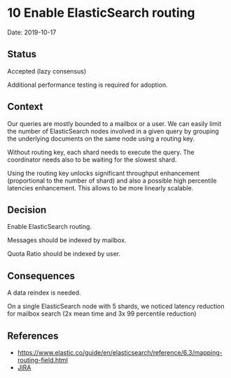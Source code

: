 # 10 Enable ElasticSearch routing

Date: 2019-10-17

## Status

Accepted (lazy consensus)

Additional performance testing is required for adoption.

## Context

Our queries are mostly bounded to a mailbox or a user. We can easily
limit the number of ElasticSearch nodes involved in a given query by
grouping the underlying documents on the same node using a routing key.

Without routing key, each shard needs to execute the query. The coordinator
needs also to be waiting for the slowest shard.

Using the routing key unlocks significant throughput enhancement (proportional
to the number of shard) and also a possible high percentile latencies enhancement.
This allows to be more linearly scalable.

## Decision

Enable ElasticSearch routing.

Messages should be indexed by mailbox.

Quota Ratio should be indexed by user.

## Consequences

A data reindex is needed.

On a single ElasticSearch node with 5 shards, we noticed latency reduction for mailbox search (2x mean time and 3x 99 
percentile reduction)

## References

 - https://www.elastic.co/guide/en/elasticsearch/reference/6.3/mapping-routing-field.html
 - [JIRA](https://issues.apache.org/jira/browse/JAMES-2917)
